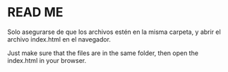 # READ ME #

Solo asegurarse de que los archivos estén en la misma carpeta, y abrir el archivo index.html en el navegador.

Just make sure that the files are in the same folder, then open the index.html in your browser.
